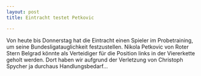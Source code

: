```yaml
---
layout: post
title: Eintracht testet Petkovic

---
```


Von heute bis Donnerstag hat die Eintracht einen Spieler im Probetraining, um seine Bundesligatauglichkeit festzustellen. Nikola Petkovic von Roter Stern Belgrad könnte als Verteidiger für die Position links in der Viererkette geholt werden. Dort haben wir aufgrund der Verletzung von Christoph Spycher ja durchaus Handlungsbedarf...


